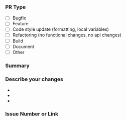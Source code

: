 <!-- [브랜치 전체 이름] 변경 내용 요약한 제목 -->

### PR Type
<!-- 해당하는 칸에 [x] 이렇게 표시하면 체크됩니다. -->

- [ ] Bugfix
- [ ] Feature
- [ ] Code style update (formatting, local variables)
- [ ] Refactoring (no functional changes, no api changes)
- [ ] Build
- [ ] Document
- [ ] Other

### Summary


### Describe your changes

- 
- 
- 

### Issue Number or Link
<!-- 예시: closes #issue-number -->

